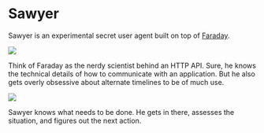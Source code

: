 # Sawyer

Sawyer is an experimental secret user agent built on top of
[Faraday][faraday].

[faraday]: https://github.com/lostisland/faraday

![](https://techno-weenie.net/sawyer/images/faraday.jpeg)

Think of Faraday as the nerdy scientist behind an HTTP API.  Sure, he
knows the technical details of how to communicate with an application.
But he also gets overly obsessive about alternate timelines to be of
much use.

![](https://techno-weenie.net/sawyer/images/sawyer.jpeg)

Sawyer knows what needs to be done.  He gets in there, assesses the
situation, and figures out the next action.

